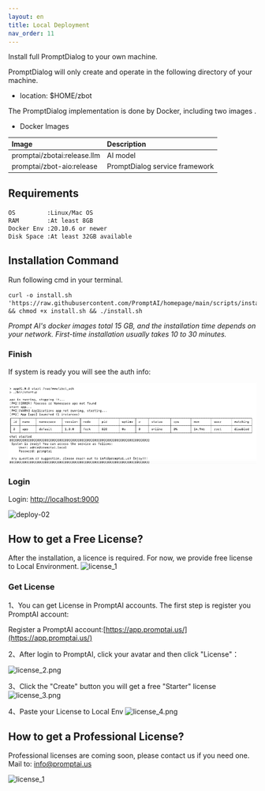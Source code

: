 ```yaml
---
layout: en
title: Local Deployment
nav_order: 11
---
```


Install full PromptDialog to your own machine.

PromptDialog will only create and operate in the following directory of your machine.
- location: $HOME/zbot

The PromptDialog implementation is done by Docker, including two images .

- Docker Images

|  Image |         Description         | 
|:------|:-----------------------------|
| promptai/zbotai:release.llm    |    AI model       | 
| promptai/zbot-aio:release  | PromptDialog  service framework     |


## Requirements
```text
OS         :Linux/Mac OS
RAM        :At least 8GB
Docker Env :20.10.6 or newer
Disk Space :At least 32GB available
```

## Installation Command
Run following cmd in your terminal.
```shell
curl -o install.sh 'https://raw.githubusercontent.com/PromptAI/homepage/main/scripts/install_en.sh' && chmod +x install.sh && ./install.sh
```
*Prompt AI's docker images total 15 GB, and the installation time depends on your network. First-time installation usually takes 10 to 30 minutes.*

### Finish
If system is ready you will see the auth info:

![deploy-01](/assets/images/private_deploy/deploy-01.png)

### Login
Login: [http://localhost:9000](http://localhost:9000)

![deploy-02](/assets/images/private_deploy/deploy-02.png)

## How to get a Free License?
After the installation, a licence is required. For now, we provide free license to Local Environment.
![license_1](/assets/images/license_1.png)

### Get License
1、You can get License in PromptAI accounts. The first step is register you PromptAI account:

Register a PromptAI account:[https://app.promptai.us/](https://app.promptai.us/)

2、After login to PromptAI, click your avatar and then click "License"：

![license_2.png](/assets/images/license_2.png)

3、Click the "Create" button you will get a free "Starter" license
![license_3.png](/assets/images/license_3.png)

4、Paste your License to Local Env
![license_4.png](/assets/images/license_4.png)


## How to get a Professional License?

Professional licenses are coming soon, please contact us if you need one.
Mail to: [info@promptai.us](mailto:info@promptai.us)

![license_1](/assets/images/license_1.png)


